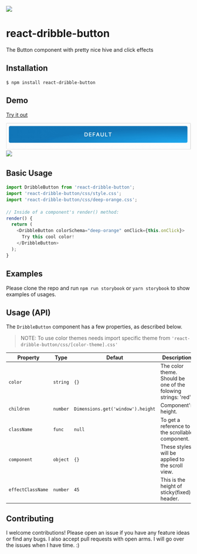 [![](https://img.shields.io/npm/dm/react-dribble-button.svg?style=flat-square)](https://www.npmjs.com/package/react-dribble-button)

# react-dribble-button

The Button component with pretty nice hive and click effects

## Installation

```
$ npm install react-dribble-button
```

## Demo

[Try it out](https://z4o4z.github.io/react-dribble-button/storybook-static/index.html)

![](./demo/demo-1.gif)
![](./demo/demo-4.gif)

## Basic Usage

```js
import DribbleButton from 'react-dribble-button';
import 'react-dribble-button/css/style.css';
import 'react-dribble-button/css/deep-orange.css';

// Inside of a component's render() method:
render() {
  return (
    <DribbleButton colorSchema="deep-orange" onClick={this.onClick}>
      Try this cool color!
    </DribbleButton>
  );
}
```

## Examples

Please clone the repo and run `npm run storybook` or `yarn storybook` to show examples of usages.

## Usage (API)

The `DribbleButton` component has a few properties, as described below.

> NOTE: To use color themes needs import specific theme from `'react-dribble-button/css/[color-theme].css'`

| Property | Type | Defaut | Description |
| -------- | ---- | -------- | ----------- |
| `color` | `string` | `{}` | The color theme. Should be one of the folowing strings: 'red' | 'pink' | 'blue' | 'cyan' | 'teal' | 'lime' | 'grey' | 'green' | 'amber' | 'brown' | 'black' | 'orange' | 'purple' | 'yellow' | 'indigo' | 'default' | 'blue-grey' | 'light-blue' | 'light-green' | 'deep-orange' | 'deep-purple | `onClick` | `number` | `Dimensions.get('window').width` | Component's width. |
| `children` | `number` | `Dimensions.get('window').height` | Component's height. |
| `className` | `func` | `null` | To get a reference to the scrollable component. |
| `component` | `object` | `{}` | These styles will be applied to the scroll view. |
| `effectClassName` | `number` | `45` | This is the height of sticky(fixed) header. |


## Contributing

I welcome contributions! Please open an issue if you have any feature ideas
or find any bugs. I also accept pull requests with open arms. I will
go over the issues when I have time. :)
